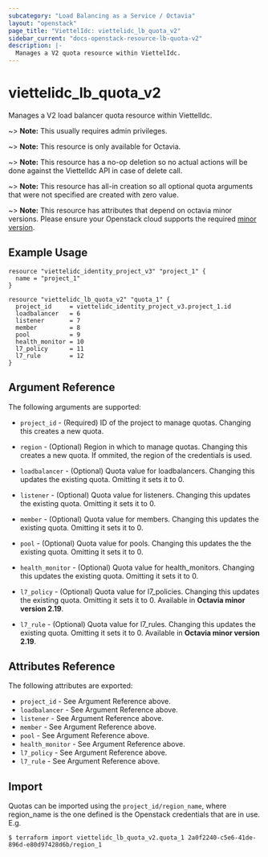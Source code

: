 ```yaml
---
subcategory: "Load Balancing as a Service / Octavia"
layout: "openstack"
page_title: "ViettelIdc: viettelidc_lb_quota_v2"
sidebar_current: "docs-openstack-resource-lb-quota-v2"
description: |-
  Manages a V2 quota resource within ViettelIdc.
---
```


# viettelidc\_lb\_quota\_v2

Manages a V2 load balancer quota resource within ViettelIdc.

~> **Note:** This usually requires admin privileges.

~> **Note:** This resource is only available for Octavia.

~> **Note:** This resource has a no-op deletion so no actual actions will be done against the ViettelIdc
   API in case of delete call.

~> **Note:** This resource has all-in creation so all optional quota arguments that were not specified are
   created with zero value.

~> **Note:** This resource has attributes that depend on octavia minor versions.
Please ensure your Openstack cloud supports the required [minor version](../#octavia-api-versioning).

## Example Usage

```hcl
resource "viettelidc_identity_project_v3" "project_1" {
  name = "project_1"
}

resource "viettelidc_lb_quota_v2" "quota_1" {
  project_id     = viettelidc_identity_project_v3.project_1.id
  loadbalancer   = 6
  listener       = 7
  member         = 8
  pool           = 9
  health_monitor = 10
  l7_policy      = 11
  l7_rule        = 12
}
```

## Argument Reference

The following arguments are supported:

* `project_id` - (Required) ID of the project to manage quotas. Changing this
  creates a new quota.

* `region` - (Optional) Region in which to manage quotas. Changing this
  creates a new quota. If ommited, the region of the credentials is used.

* `loadbalancer` - (Optional) Quota value for loadbalancers. Changing this
  updates the existing quota. Omitting it sets it to 0.

* `listener` - (Optional) Quota value for listeners. Changing this updates
  the existing quota. Omitting it sets it to 0.

* `member` - (Optional) Quota value for members. Changing this updates
  the existing quota. Omitting it sets it to 0.

* `pool` - (Optional) Quota value for pools. Changing this updates the
  the existing quota. Omitting it sets it to 0.

* `health_monitor` - (Optional) Quota value for health_monitors. Changing
  this updates the existing quota. Omitting it sets it to 0.

* `l7_policy` - (Optional) Quota value for l7_policies. Changing this
  updates the existing quota. Omitting it sets it to 0. Available in
  **Octavia minor version 2.19**.

* `l7_rule` - (Optional) Quota value for l7_rules. Changing this
  updates the existing quota. Omitting it sets it to 0. Available in
  **Octavia minor version 2.19**.


## Attributes Reference

The following attributes are exported:

* `project_id` - See Argument Reference above.
* `loadbalancer` - See Argument Reference above.
* `listener` - See Argument Reference above.
* `member` - See Argument Reference above.
* `pool` - See Argument Reference above.
* `health_monitor` - See Argument Reference above.
* `l7_policy` - See Argument Reference above.
* `l7_rule` - See Argument Reference above.

## Import

Quotas can be imported using the `project_id/region_name`, where region_name is the
one defined is the Openstack credentials that are in use. E.g.

```
$ terraform import viettelidc_lb_quota_v2.quota_1 2a0f2240-c5e6-41de-896d-e80d97428d6b/region_1
```
